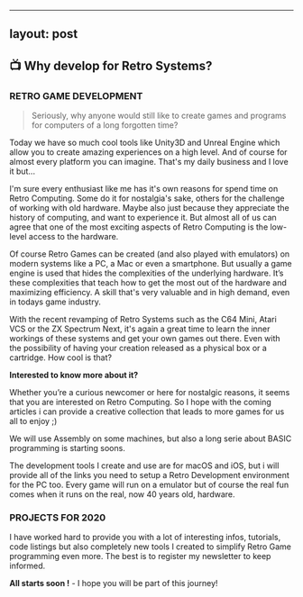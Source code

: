 
---
layout: post
---

## 📺 Why develop for Retro Systems?

### RETRO GAME DEVELOPMENT
>Seriously, why anyone would still like to create games and programs for computers of a long forgotten time?

Today we have so much cool tools like Unity3D and Unreal Engine which allow you to create amazing experiences on a high level. And of course for almost every platform you can imagine. That's my daily business and I love it but...

I'm sure every enthusiast like me has it's own reasons for spend time on Retro Computing. Some do it for nostalgia's sake, others for the challenge of working with old hardware. Maybe also just because they appreciate the history of computing, and want to experience it. But almost all of us can agree that one of the most exciting aspects of Retro Computing is the low-level access to the hardware.

Of course Retro Games can be created (and also played with emulators) on modern systems like a PC, a Mac or even a smartphone. But usually a game engine is used that hides the complexities of the underlying hardware. It’s these complexities that teach how to get the most out of the hardware and maximizing efficiency. A skill that's very valuable and in high demand, even in todays game industry.

With the recent revamping of Retro Systems such as the C64 Mini, Atari VCS or the ZX Spectrum Next, it's again a great time to learn the inner workings of these systems and get your own games out there. Even with the possibility of having your creation released as a physical box or a cartridge. How cool is that?


**Interested to know more about it?**

Whether you’re a curious newcomer or here for nostalgic reasons, it seems that you are interested on Retro Computing. So I hope with the coming articles i can provide a creative collection that leads to more games for us all to enjoy ;)

We will use Assembly on some machines, but also a long serie about BASIC programming is starting soons.

The development tools I create and use are for macOS and iOS, but i will provide all of the links you need to setup a Retro Development environment for the PC too. Every game will run on a emulator but of course the real fun comes when it runs on the real, now 40 years old, hardware.


### PROJECTS FOR 2020
I have worked hard to provide you with a lot of interesting infos, tutorials, code listings but also completely new tools I created to simplify Retro Game programming even more.
The best is to register my newsletter to keep informed.


**All starts soon !** - I hope you will be part of this journey!